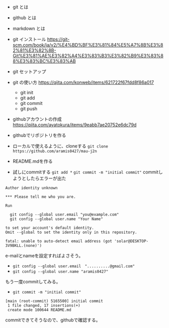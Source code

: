 - git とは
- github とは
- markdown とは
- git インストール
https://git-scm.com/book/ja/v2/%E4%BD%BF%E3%81%84%E5%A7%8B%E3%82%81%E3%82%8B-Git%E3%81%AE%E3%82%A4%E3%83%B3%E3%82%B9%E3%83%88%E3%83%BC%E3%83%AB
- git セットアップ
- git の使い方
https://qiita.com/konweb/items/621722f67fdd8f86a017
    - git init
    - git add
    - git commit
    - git push

- githubアカウントの作成
https://qiita.com/ayatokura/items/9eabb7ae20752e6dc79d

- githubでリポジトリを作る

- ローカルで使えるように、cloneする
`git clone https://github.com/aramis0427/mau-j2n`

- README.mdを作る

- 試しにcommitする
`git add *`
`git commit -m "initial commit"`
commitしようとしたらエラーが出た

```
Author identity unknown

*** Please tell me who you are.

Run

  git config --global user.email "you@example.com"
  git config --global user.name "Your Name"       

to set your account's default identity.
Omit --global to set the identity only in this repository.

fatal: unable to auto-detect email address (got 'solar@DESKTOP-3V9BKLL.(none)')
```
e-mailとnameを設定すればよさそう。
- `git config --global user.email　"..........@gmail.com"`
- `git config --global user.name "aramis0427"`

もう一度commitしてみる。
- `git commit -m "initial commit"`
```
[main (root-commit) 5165500] initial commit
 1 file changed, 17 insertions(+)
 create mode 100644 README.md
```
commitできてそうなので、githubで確認する。